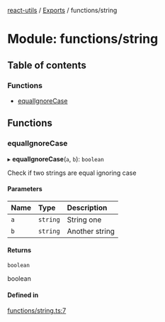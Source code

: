 [react-utils](../README.md) / [Exports](../modules.md) / functions/string

# Module: functions/string

## Table of contents

### Functions

- [equalIgnoreCase](functions_string.md#equalignorecase)

## Functions

### equalIgnoreCase

▸ **equalIgnoreCase**(`a`, `b`): `boolean`

Check if two strings are equal ignoring case

#### Parameters

| Name | Type | Description |
| :------ | :------ | :------ |
| `a` | `string` | String one |
| `b` | `string` | Another string |

#### Returns

`boolean`

boolean

#### Defined in

[functions/string.ts:7](https://github.com/mts88/react-utils/blob/eee399d/lib/functions/string.ts#L7)
